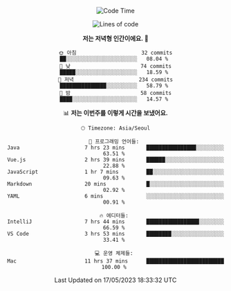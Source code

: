 <div align='center'>

<!--START_SECTION:waka-->
![Code Time](http://img.shields.io/badge/Code%20Time-13%20hrs%2024%20mins-blue)

![Lines of code](https://img.shields.io/badge/%EC%A0%80%EB%8A%94%20%EC%97%AC%ED%83%9C%EA%B9%8C%EC%A7%80%20-172.2%20thousand%20%EC%A4%84%EC%9D%98%20%EC%BD%94%EB%93%9C%EB%A5%BC%20%EC%9E%91%EC%84%B1%ED%96%88%EC%96%B4%EC%9A%94.-blue)

**저는 저녁형 인간이에요. 🦉** 

```text
🌞 아침                     32 commits          ██░░░░░░░░░░░░░░░░░░░░░░░   08.04 % 
🌆 낮　                     74 commits          █████░░░░░░░░░░░░░░░░░░░░   18.59 % 
🌃 저녁                     234 commits         ███████████████░░░░░░░░░░   58.79 % 
🌙 밤　                     58 commits          ████░░░░░░░░░░░░░░░░░░░░░   14.57 % 
```


📊 **저는 이번주를 이렇게 시간을 보냈어요.** 

```text
🕑︎ Timezone: Asia/Seoul

💬 프로그래밍 언어들: 
Java                     7 hrs 23 mins       ████████████████░░░░░░░░░   63.51 % 
Vue.js                   2 hrs 39 mins       ██████░░░░░░░░░░░░░░░░░░░   22.88 % 
JavaScript               1 hr 7 mins         ██░░░░░░░░░░░░░░░░░░░░░░░   09.63 % 
Markdown                 20 mins             █░░░░░░░░░░░░░░░░░░░░░░░░   02.92 % 
YAML                     6 mins              ░░░░░░░░░░░░░░░░░░░░░░░░░   00.91 % 

🔥 에디터들: 
IntelliJ                 7 hrs 44 mins       █████████████████░░░░░░░░   66.59 % 
VS Code                  3 hrs 53 mins       ████████░░░░░░░░░░░░░░░░░   33.41 % 

💻 운영 체제들: 
Mac                      11 hrs 37 mins      █████████████████████████   100.00 % 
```


 Last Updated on 17/05/2023 18:33:32 UTC
<!--END_SECTION:waka-->
</div>
